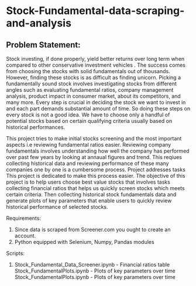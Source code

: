 # Stock-Fundamental-data-scraping-and-analysis



## Problem Statement:

Stock investing, if done properly, yield better returns over long term when compared to other conservative investment vehicles . The success comes from choosing the stocks with solid fundamentals out of thousands. However, finding these stocks is as difficult as finding unicorn. Picking a fundamentally sound stock involves investigating stocks from different angles such as evaluating fundamental ratios, company management analysis, product impact in consumer market, about its competitors, and many more. Every step is crucial in deciding the stock we want to invest in and each part demands substantial amount of time. So doing these steps on every stock is not a good idea. We have to choose only a handful of potential stocks based on certain qualifying criteria usually based on historical performances.

This project tries to make initial stocks screening and the most important aspects i.e reviewing fundamental ratios easier. Reviewing company fundamentals involves understanding how well the company has performed over past few years by looking at annaual figures and trend. This reqiues collecting historical data and reviewing performance of these many companies one by one is a cumbersome process. Project addresses tasks  This project is dedicated to make this process easier. The objective of this project is to help users choose best value stocks that involves tasks collecting financial ratios that helps us quickly screen stocks which meets certain criteria. Then collecting historical stock fundamentals data and generate plots of key parameters that enable users to quickly review historical performance of selected stocks.

Requirements:
1. Since data is scraped from Screener.com you ought to create an account.
2. Python equipped with Selenium, Numpy, Pandas modules


Scripts:
1. Stock_Fundamental_Data_Screener.ipynb - Financial ratios table 
Stock_FundamentalPlots.ipynb - Plots of key parameters over time 
Stock_FundamentalPlots.ipynb - Plots of key parameters over time 
